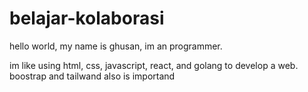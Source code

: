 # belajar-kolaborasi

hello world, my name is ghusan, im an programmer.  

im like using html, css, javascript, react, and golang to develop a web.  
boostrap and tailwand also is importand


